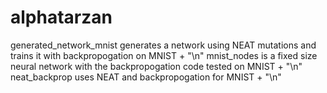 # alphatarzan

generated_network_mnist generates a network using NEAT mutations and trains it with backpropogation on MNIST + "\n"
mnist_nodes is a fixed size neural network with the backpropogation code tested on MNIST + "\n"
neat_backprop uses NEAT and backpropogation for MNIST + "\n"
